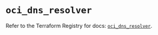 # `oci_dns_resolver`

Refer to the Terraform Registry for docs: [`oci_dns_resolver`](https://registry.terraform.io/providers/oracle/oci/6.18.0/docs/resources/dns_resolver).
